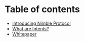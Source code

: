 # Table of contents

* [Introducing Nimble Protocol](README.md)
* [What are Intents?](what-are-intents.md)
* [Whitepaper](whitepaper.md)
